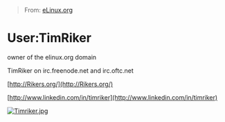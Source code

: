 > From: [eLinux.org](http://eLinux.org/User:TimRiker "http://eLinux.org/User:TimRiker")


# User:TimRiker



owner of the elinux.org domain

TimRiker on irc.freenode.net and irc.oftc.net

[http://Rikers.org/](http://Rikers.org/)

[http://www.linkedin.com/in/timriker](http://www.linkedin.com/in/timriker)


 [![Timriker.jpg](http://eLinux.org/images/1/11/Timriker.jpg)](http://eLinux.org/File:Timriker.jpg)


